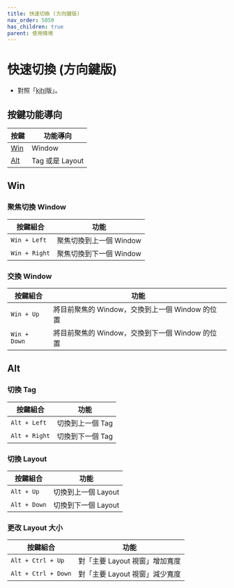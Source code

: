 ```yaml
---
title: 快速切換 (方向鍵版)
nav_order: 5050
has_children: true
parent: 使用情境
---
```



# 快速切換 (方向鍵版)

* 對照「[kjhl](quick-switch-by-kjhl-key)版」。


## 按鍵功能導向

| 按鍵 | 功能導向 |
| --- | --- |
| [Win](#win) | Window |
| [Alt](#alt) | Tag 或是 Layout |


## Win

### 聚焦切換 Window

| 按鍵組合 | 功能 |
| --- | --- |
| `Win + Left` | 聚焦切換到上一個 Window |
| `Win + Right` | 聚焦切換到下一個 Window |

### 交換 Window

| 按鍵組合 | 功能 |
| --- | --- |
| `Win + Up` | 將目前聚焦的 Window，交換到上一個 Window 的位置 |
| `Win + Down` | 將目前聚焦的 Window，交換到下一個 Window 的位置 |

## Alt

### 切換 Tag

| 按鍵組合 | 功能 |
| --- | --- |
| `Alt + Left` | 切換到上一個 Tag |
| `Alt + Right` | 切換到下一個 Tag |

### 切換 Layout

| 按鍵組合 | 功能 |
| --- | --- |
| `Alt + Up` | 切換到上一個 Layout |
| `Alt + Down` | 切換到下一個 Layout |

### 更改 Layout 大小

| 按鍵組合 | 功能 |
| --- | --- |
| `Alt + Ctrl + Up` | 對「主要 Layout 視窗」增加寬度 |
| `Alt + Ctrl + Down` | 對「主要 Layout 視窗」減少寬度 |

